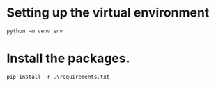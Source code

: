 # Setting up the virtual environment

`python -m venv env`


# Install the packages.

`pip install -r .\requirements.txt`